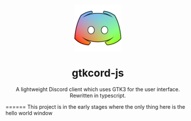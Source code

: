 <p align="center">
	
<img width="128" src="logo.png" />
<h1 align="center">gtkcord-js</h1>
<p  align="center">A lightweight Discord client which uses GTK3 for the user interface. Rewritten in typescript.</p>

</p>
======
This project is in the early stages where the only thing here is the hello world window
